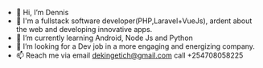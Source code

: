 - 👋 Hi, I’m Dennis
- 👀 I'm a fullstack software developer(PHP,Laravel+VueJs), ardent about the web and developing innovative apps.
- 🌱 I’m currently learning Android, Node Js and Python
- 💞️ I’m looking for a Dev job in a more engaging and energizing company.
- 📫 Reach me via email dekingetich@gmail.com call +254708058225

<!---
dennohdee/dennohdee is a ✨ special ✨ repository because its `README.md` (this file) appears on your GitHub profile.
You can click the Preview link to take a look at your changes.
--->
